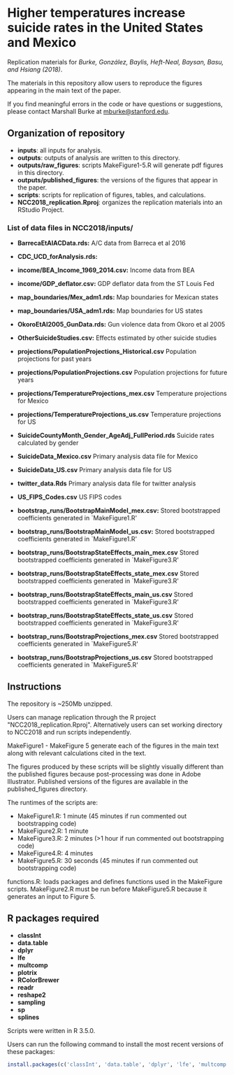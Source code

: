 # Higher temperatures increase suicide rates in the United States and Mexico

Replication materials for _Burke, González, Baylis, Heft-Neal, Baysan, Basu, and Hsiang (2018)_.

The materials in this repository allow users to reproduce the figures appearing in the main text of the paper.

If you find meaningful errors in the code or have questions or suggestions, please contact Marshall Burke at mburke@stanford.edu.

## Organization of repository

* **inputs**: all inputs for analysis.
* **outputs**: outputs of analysis are written to this directory.
* **outputs/raw_figures**: scripts MakeFigure1-5.R will generate pdf figures in this directory.
* **outputs/published_figures**: the versions of the figures that appear in the paper.
* **scripts**: scripts for replication of figures, tables, and calculations.
* **NCC2018_replication.Rproj**: organizes the replication materials into an RStudio Project. 


### List of data files in NCC2018/inputs/
* **BarrecaEtAlACData.rds:** A/C data from Barreca et al 2016
* **CDC_UCD_forAnalysis.rds:**
* **income/BEA_Income_1969_2014.csv:** Income data from BEA
* **income/GDP_deflator.csv:** GDP deflator data from the ST Louis Fed
* **map_boundaries/Mex_adm1.rds:** Map boundaries for Mexican states
* **map_boundaries/USA_adm1.rds:** Map boundaries for US states
* **OkoroEtAl2005_GunData.rds:** Gun violence data from Okoro et al 2005
* **OtherSuicideStudies.csv:** Effects estimated by other suicide studies
* **projections/PopulationProjections_Historical.csv** Population projections for past years
* **projections/PopulationProjections.csv** Population projections for future years
* **projections/TemperatureProjections_mex.csv** Temperature projections for Mexico
* **projections/TemperatureProjections_us.csv** Temperature projections for US
* **SuicideCountyMonth_Gender_AgeAdj_FullPeriod.rds** Suicide rates calculated by gender
* **SuicideData_Mexico.csv** Primary analysis data file for Mexico
* **SuicideData_US.csv** Primary analysis data file for US
* **twitter_data.Rds** Primary analysis data file for twitter analysis
* **US_FIPS_Codes.csv** US FIPS codes

* **bootstrap_runs/BootstrapMainModel_mex.csv:** Stored bootstrapped coefficients generated in `MakeFigure1.R'
* **bootstrap_runs/BootstrapMainModel_us.csv:** Stored bootstrapped coefficients generated in `MakeFigure1.R'
* **bootstrap_runs/BootstrapStateEffects_main_mex.csv** Stored bootstrapped coefficients generated in `MakeFigure3.R' 
* **bootstrap_runs/BootstrapStateEffects_state_mex.csv** Stored bootstrapped coefficients generated in `MakeFigure3.R'
* **bootstrap_runs/BootstrapStateEffects_main_us.csv** Stored bootstrapped coefficients generated in `MakeFigure3.R'
* **bootstrap_runs/BootstrapStateEffects_state_us.csv** Stored bootstrapped coefficients generated in `MakeFigure3.R'
* **bootstrap_runs/BootstrapProjections_mex.csv** Stored bootstrapped coefficients generated in `MakeFigure5.R'
* **bootstrap_runs/BootstrapProjections_us.csv** Stored bootstrapped coefficients generated in `MakeFigure5.R'




## Instructions
The repository is ~250Mb unzipped.

Users can manage replication through the R project "NCC2018_replication.Rproj". Alternatively users can set working directory to NCC2018 and run scripts independently.

MakeFigure1 - MakeFigure 5 generate each of the figures in the main text along with relevant calculations cited in the text.

The figures produced by these scripts will be slightly visually different than the published figures because post-processing was done in Adobe Illustrator. Published versions of the figures are available in the published_figures directory.

The runtimes of the scripts are:
* MakeFigure1.R: 1 minute (45 minutes if run commented out bootstrapping code)
* MakeFigure2.R: 1 minute
* MakeFigure3.R: 2 minutes (>1 hour if run commented out bootstrapping code)
* MakeFigure4.R: 4 minutes
* MakeFigure5.R: 30 seconds (45 minutes if run commented out bootstrapping code)

functions.R: loads packages and defines functions used in the MakeFigure scripts.
MakeFigure2.R must be run before MakeFigure5.R because it generates an input to Figure 5.


## R packages required
* **classInt**
* **data.table**
* **dplyr**
* **lfe**
* **multcomp**
* **plotrix**
* **RColorBrewer**
* **readr**
* **reshape2**
* **sampling**
* **sp**
* **splines**

Scripts were written in R 3.5.0.

Users can run the following command to install the most recent versions of these packages:

```R
install.packages(c('classInt', 'data.table', 'dplyr', 'lfe', 'multcomp', 'plotrix', 'RColorBrewer', 'readr', 'reshape2', 'sampling', 'sp', 'splines'), dependencies = T)
``` 
